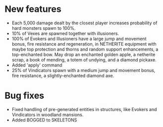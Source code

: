 # New features
* Each 5,000 damage dealt by the closest player increases probability of hard monsters spawn to 100%.
* 10% of Vexes are spawned together with illusioners.
* 100% of Evokers and Illusioners have a large jump and movement bonus, fire resistance and regeneration, in NETHERITE equipment with maybe top protection and thorns and random support enhancements, a top-enchanted bow. May drop an enchanted golden apple, a netherite scrap, a book of mending, a totem of undying, and a diamond pickaxe.
* Added 'apply' command
* 25% of Vindicators spawn with a medium jump and movement bonus, fire resistance, a slightly-enchanted diamond axe. 
# Bug fixes
* Fixed handling of pre-generated entities in structures, like Evokers and Vindicators in woodland mansions.
* Added BOGGED to SKELETONS
